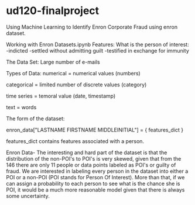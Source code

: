 # ud120-finalproject
Using Machine Learning to Identify Enron Corporate Fraud using enron dataset.

Working with Enron Datasets.ipynb
Features:
What is the person of interest:
-indicted 
-settled without admitting guilt
-testified in exchange for immunity

The Data Set:
Large number of e-mails

Types of Data:
numerical = numerical values (numbers)

categorical = limited number of discrete values (category)

time series = temoral value (date, timestamp)

text = words

The form of the dataset:

enron_data["LASTNAME FIRSTNAME MIDDLEINITIAL"] = { features_dict }

features_dict contains features associated with a person.


Enron Data-
The interesting and hard part of the dataset is that the distribution of the non-POI's to POI's is very skewed,
given that from the 146 there are only 11 people or data points labeled as POI's or guilty of fraud. We are 
interested in labeling every person in the dataset into either a POI or a non-POI (POI stands for Person Of Interest).
More than that, if we can assign a probability to each person to see what is the chance she is POI, it would 
be a much more reasonable model given that there is always some uncertainty.



